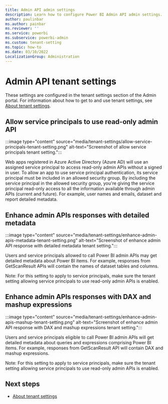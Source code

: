 ```yaml
---
title: Admin API admin settings
description: Learn how to configure Power BI Admin API admin settings.
author: paulinbar
ms.author: painbar
ms.reviewer: ''
ms.service: powerbi
ms.subservice: powerbi-admin
ms.custom: tenant-setting
ms.topic: how-to
ms.date: 03/10/2022
LocalizationGroup: Administration
---
```


# Admin API tenant settings

These settings are configured in the tenant settings section of the Admin portal. For information about how to get to and use tenant settings, see [About tenant settings](/power-bi/admin/service-admin-portal-about-tenant-settings).

## Allow service principals to use read-only admin API

:::image type="content" source="media/tenant-settings/allow-service-principals-tenant-setting.png" alt-text="Screenshot of allow service principals tenant setting.":::

Web apps registered in Azure Active Directory (Azure AD) will use an assigned service principal to access read-only admin APIs without a signed in user. To allow an app to use service principal authentication, its service principal must be included in an allowed security group. By including the service principal in the allowed security group, you're giving the service principal read-only access to all the information available through admin APIs (current and future). For example, user names and emails, dataset and report detailed metadata.

## Enhance admin APIs responses with detailed metadata

:::image type="content" source="media/tenant-settings/enhance-admin-apis-metadata-tenant-setting.png" alt-text="Screenshot of enhance admin API response with detailed metadata tenant setting.":::

Users and service principals allowed to call Power BI admin APIs may get detailed metadata about Power BI items. For example, responses from GetScanResult APIs will contain the names of dataset tables and columns.

Note: For this setting to apply to service principals, make sure the tenant setting allowing service principals to use read-only admin APIs is enabled.

## Enhance admin APIs responses with DAX and mashup expressions

:::image type="content" source="media/tenant-settings/enhance-admin-apis-mashup-tenant-setting.png" alt-text="Screenshot of enhance admin API response with DAX and mashup expressions tenant setting.":::

Users and service principals eligible to call Power BI admin APIs will get detailed metadata about queries and expressions comprising Power BI items. For example, responses from GetScanResult API will contain DAX and mashup expressions.

Note: For this setting to apply to service principals, make sure the tenant setting allowing service principals to use read-only admin APIs is enabled.

## Next steps

* [About tenant settings](/power-bi/admin/service-admin-portal-about-tenant-settings)